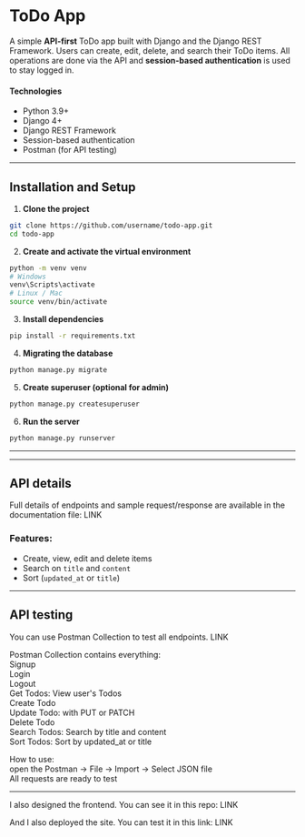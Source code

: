 # ToDo App
A simple **API-first** ToDo app built with Django and the Django REST Framework.
Users can create, edit, delete, and search their ToDo items.
All operations are done via the API and **session-based authentication** is used to stay logged in.

#### Technologies
- Python 3.9+
- Django 4+
- Django REST Framework
- Session-based authentication
- Postman (for API testing)

---

## Installation and Setup

1. **Clone the project**

```bash
git clone https://github.com/username/todo-app.git
cd todo-app
```

2. **Create and activate the virtual environment**

```bash
python -m venv venv
# Windows
venv\Scripts\activate
# Linux / Mac
source venv/bin/activate
```

3. **Install dependencies**

```bash
pip install -r requirements.txt
```

4. **Migrating the database**

```bash
python manage.py migrate
```

5. **Create superuser (optional for admin)**

```bash
python manage.py createsuperuser
```

6. **Run the server**

```bash
python manage.py runserver
```

---
---

## API details
Full details of endpoints and sample request/response are available in the documentation file: LINK

### Features:
* Create, view, edit and delete items
* Search on `title` and `content`
* Sort (`updated_at` or `title`)

---

## API testing
You can use Postman Collection to test all endpoints.
LINK

Postman Collection contains everything:<br>
Signup<br>
Login<br>
Logout<br>
Get Todos: View user's Todos<br>
Create Todo<br>
Update Todo: with PUT or PATCH<br>
Delete Todo<br>
Search Todos: Search by title and content<br>
Sort Todos: Sort by updated_at or title

How to use:<br>
open the Postman → File → Import → Select JSON file<br>
All requests are ready to test

---
I also designed the frontend. You can see it in this repo:
LINK

And I also deployed the site. You can test it in this link:
LINK

